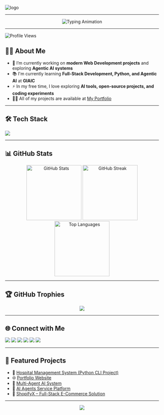 <!-- Banner -->
![logo](https://github.com/Muhammad-Fraooq/Muhammad_Farooq/blob/main/logo.png)

---

<!-- Animated Typing Heading -->
<p align="center">
  <img src="https://readme-typing-svg.herokuapp.com?font=Fira+Code&size=25&pause=1000&color=0E75B6&center=true&vCenter=true&width=700&lines=Hi+👋,+I'm+Muhammad+Farooq;🌟+Frontend+Developer+from+Pakistan;Exploring+Full-Stack+%26+Agentic+AI+🚀;💡+Future+Agentic+AI+Engineer" alt="Typing Animation"/>
</p>

---

<p align="left">  
  <img src="https://komarev.com/ghpvc/?username=Muhammad-Fraooq&label=Profile%20Views&color=blueviolet&style=for-the-badge" alt="Profile Views" />  
</p>

## 👨‍💻 About Me  

- 🔭 I’m currently working on **modern Web Development projects** and exploring **Agentic AI systems**  
- 📚 I'm currently learning **Full-Stack Development, Python, and Agentic AI** at **GIAIC**  
- ⚡ In my free time, I love exploring **AI tools, open-source projects, and coding experiments**
- 👨‍💻 All of my projects are available at [My Portfolio](https://porfolio-milestone-2-pk.vercel.app/)  

---

## 🛠️ Tech Stack  

<p align="left">  
  <img src="https://skillicons.dev/icons?i=html,css,js,ts,react,nextjs,tailwind,python,git,github,vscode,figma,nodejs,express,mongodb,fastapi,postman" />  
</p>  

---

## 📊 GitHub Stats  

<p align="center">  
  <img src="https://github-readme-stats.vercel.app/api?username=Muhammad-Fraooq&show_icons=true&theme=tokyonight" alt="GitHub Stats" height="180"/>  
  <img src="https://github-readme-streak-stats.herokuapp.com/?user=Muhammad-Fraooq&theme=tokyonight" alt="GitHub Streak" height="180"/>  
  <img src="https://github-readme-stats.vercel.app/api/top-langs/?username=Muhammad-Fraooq&layout=compact&theme=tokyonight" alt="Top Languages" height="180"/>  
</p>  

---

## 🏆 GitHub Trophies  

<p align="center">  
  <img src="https://github-profile-trophy.vercel.app/?username=Muhammad-Fraooq&theme=tokyonight&no-frame=true&row=1&column=8" />  
</p>  

---

## 🌐 Connect with Me  

<p align="left">  
  <a href="mailto:muhammad888xyz@gmail.com"><img src="https://img.shields.io/badge/Gmail-D14836?style=for-the-badge&logo=gmail&logoColor=white"></a>  
  <a href="https://github.com/Muhammad-Fraooq"><img src="https://img.shields.io/badge/GitHub-100000?style=for-the-badge&logo=github&logoColor=white"></a>  
  <a href="https://www.linkedin.com/in/muhammad-farooq-developer"><img src="https://img.shields.io/badge/LinkedIn-0077B5?style=for-the-badge&logo=linkedin&logoColor=white"></a>  
  <a href="https://twitter.com/Muhammaddev2007"><img src="https://img.shields.io/badge/Twitter-1DA1F2?style=for-the-badge&logo=twitter&logoColor=white"></a>  
  <a href="https://facebook.com/muhammad.farooq.2007"><img src="https://img.shields.io/badge/Facebook-1877F2?style=for-the-badge&logo=facebook&logoColor=white"></a>  
  <a href="https://medium.com/@muhammadfarooqdev"><img src="https://img.shields.io/badge/Medium-000000?style=for-the-badge&logo=medium&logoColor=white"></a>  
</p>  

---

## 🚀 Featured Projects  

- 🏥 [Hospital Management System (Python CLI Project)](https://github.com/Muhammad-Fraooq/hospital_management_system)  
- 🌐 [Portfolio Website](https://porfolio-milestone-2-pk.vercel.app/)  
- 🤖 [Multi-Agent AI System](https://huggingface.co/spaces/muhammaddev2007/multi-agent)  
- 🧠 [AI Agents Service Platform](https://agentia-world-by-muhammad.vercel.app/)
- 🛒 [ShopifyX – Full-Stack E-Commerce Solution](https://full-stack-ecommerce-website-seven.vercel.app/)

---

<!-- Animated Footer -->
<p align="center">
  <img src="https://capsule-render.vercel.app/api?type=waving&color=0e75b6&height=150&section=footer"/>
</p>
